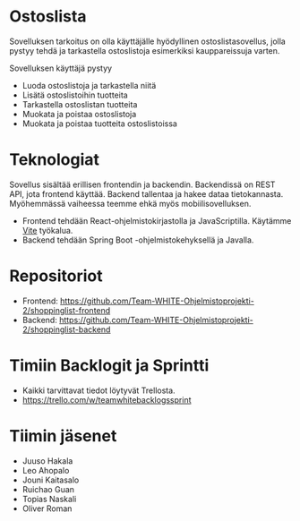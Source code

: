 # Ostoslista
Sovelluksen tarkoitus on olla käyttäjälle hyödyllinen ostoslistasovellus, jolla pystyy tehdä ja tarkastella ostoslistoja esimerkiksi kauppareissuja varten.

Sovelluksen käyttäjä pystyy
- Luoda ostoslistoja ja tarkastella niitä
- Lisätä ostoslistoihin tuotteita
- Tarkastella ostoslistan tuotteita
- Muokata ja poistaa ostoslistoja
- Muokata ja poistaa tuotteita ostoslistoissa


# Teknologiat
Sovellus sisältää erillisen frontendin ja backendin. Backendissä on REST API, jota frontend käyttää. Backend tallentaa ja hakee dataa tietokannasta. Myöhemmässä vaiheessa teemme ehkä myös mobiilisovelluksen.

- Frontend tehdään React-ohjelmistokirjastolla ja JavaScriptilla. Käytämme [Vite](https://vitejs.dev/) työkalua.
- Backend tehdään Spring Boot -ohjelmistokehyksellä ja Javalla.

# Repositoriot
- Frontend: https://github.com/Team-WHITE-Ohjelmistoprojekti-2/shoppinglist-frontend
- Backend: https://github.com/Team-WHITE-Ohjelmistoprojekti-2/shoppinglist-backend

# Timiin Backlogit ja Sprintti 
- Kaikki tarvittavat tiedot löytyvät Trellosta.
- https://trello.com/w/teamwhitebacklogssprint

# Tiimin jäsenet
- Juuso Hakala
- Leo Ahopalo
- Jouni Kaitasalo
- Ruichao Guan
- Topias Naskali
- Oliver Roman

